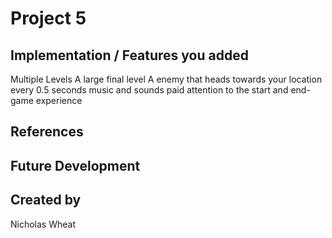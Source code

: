 # Project 5

## Implementation / Features you added
Multiple Levels
A large final level
A enemy that heads towards your location every 0.5 seconds
music and sounds
paid attention to the start and end-game experience

## References

## Future Development

## Created by
Nicholas Wheat